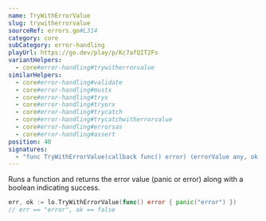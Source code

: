 ```yaml
---
name: TryWithErrorValue
slug: trywitherrorvalue
sourceRef: errors.go#L314
category: core
subCategory: error-handling
playUrl: https://go.dev/play/p/Kc7afQIT2Fs
variantHelpers:
  - core#error-handling#trywitherrorvalue
similarHelpers:
  - core#error-handling#validate
  - core#error-handling#mustx
  - core#error-handling#tryx
  - core#error-handling#tryorx
  - core#error-handling#trycatch
  - core#error-handling#trycatchwitherrorvalue
  - core#error-handling#errorsas
  - core#error-handling#assert
position: 40
signatures:
  - "func TryWithErrorValue(callback func() error) (errorValue any, ok bool)"
---
```


Runs a function and returns the error value (panic or error) along with a boolean indicating success.

```go
err, ok := lo.TryWithErrorValue(func() error { panic("error") })
// err == "error", ok == false
```


